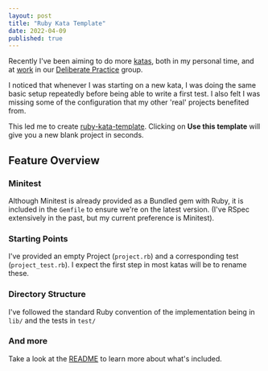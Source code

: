 ```yaml
---
layout: post
title: "Ruby Kata Template"
date: 2022-04-09
published: true
---
```


Recently I've been aiming to do more [katas](http://codekata.com/), both in my personal time, and at [work](https://shopify.engineering/) in our [Deliberate Practice](https://github.com/97-things/97-things-every-programmer-should-know/blob/master/en/thing_22/README.md) group.

I noticed that whenever I was starting on a new kata, I was doing the same basic setup repeatedly before being able to write a first test. I also felt I was missing some of the configuration that my other 'real' projects benefited from.

This led me to create [ruby-kata-template](https://github.com/andyw8/ruby-kata-template). Clicking on **Use this template** will give you a new blank project in seconds.

## Feature Overview

### Minitest

Although Minitest is already provided as a Bundled gem with Ruby, it is included in the `Gemfile` to ensure we're on the latest version. (I've RSpec extensively in the past, but my current preference is Minitest).

### Starting Points

I've provided an empty Project (`project.rb`) and a corresponding test (`project_test.rb`). I expect the first step in most katas will be to rename these.

### Directory Structure

I've followed the standard Ruby convention of the implementation being in `lib/` and the tests in `test/`

### And more

Take a look at the [README](https://github.com/andyw8/ruby-kata-template#readme) to learn more about what's included.
